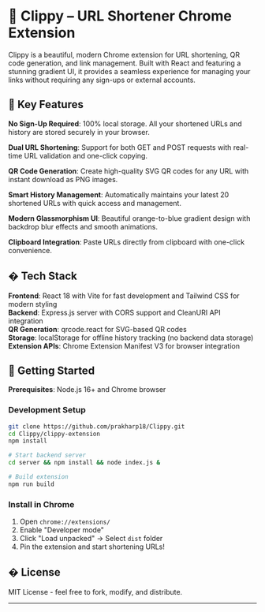 # 📎 Clippy – URL Shortener Chrome Extension

Clippy is a beautiful, modern Chrome extension for URL shortening, QR code generation, and link management. Built with React and featuring a stunning gradient UI, it provides a seamless experience for managing your links without requiring any sign-ups or external accounts.

## 🧭 Key Features

**No Sign-Up Required**: 100% local storage. All your shortened URLs and history are stored securely in your browser.

**Dual URL Shortening**: Support for both GET and POST requests with real-time URL validation and one-click copying.

**QR Code Generation**: Create high-quality SVG QR codes for any URL with instant download as PNG images.

**Smart History Management**: Automatically maintains your latest 20 shortened URLs with quick access and management.

**Modern Glassmorphism UI**: Beautiful orange-to-blue gradient design with backdrop blur effects and smooth animations.

**Clipboard Integration**: Paste URLs directly from clipboard with one-click convenience.

## � Tech Stack

**Frontend**: React 18 with Vite for fast development and Tailwind CSS for modern styling  
**Backend**: Express.js server with CORS support and CleanURI API integration  
**QR Generation**: qrcode.react for SVG-based QR codes  
**Storage**: localStorage for offline history tracking (no backend data storage)  
**Extension APIs**: Chrome Extension Manifest V3 for browser integration  

## 🚀 Getting Started

**Prerequisites**: Node.js 16+ and Chrome browser

### Development Setup
```bash
git clone https://github.com/prakharp18/Clippy.git
cd Clippy/clippy-extension
npm install

# Start backend server
cd server && npm install && node index.js &

# Build extension
npm run build
```

### Install in Chrome
1. Open `chrome://extensions/`
2. Enable "Developer mode" 
3. Click "Load unpacked" → Select `dist` folder
4. Pin the extension and start shortening URLs!

## � License

MIT License - feel free to fork, modify, and distribute.

---

